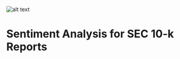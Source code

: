 ![alt text](https://www.dnv.nl/Images/image%20leaflet%201000x500_tcm10-185922.jpg)

# Sentiment Analysis for SEC 10-k Reports
